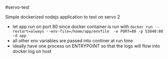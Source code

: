 #servo-test

Simple dockerized nodejs application to test on servo 2

- let app run on port 80 since docker container is run with `docker run --restart=always --env-file=/home/app/envfile  -e PORT=80 -p 53840:80 -d app`
- all other env variables are passed into continer at run time
- ideally have one process on ENTRYPOINT so that the logs will flow into docker log on host

